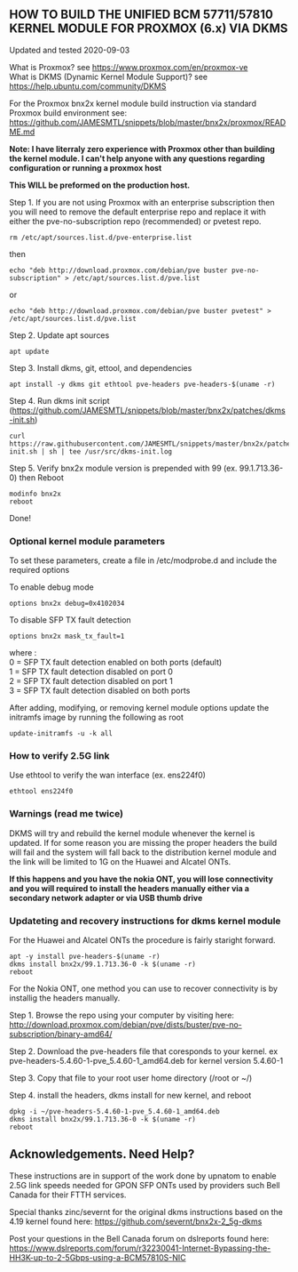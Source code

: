 ## HOW TO BUILD THE UNIFIED BCM 57711/57810 KERNEL MODULE FOR PROXMOX (6.x) VIA DKMS
Updated and tested 2020-09-03

What is Proxmox? see https://www.proxmox.com/en/proxmox-ve \
What is DKMS (Dynamic Kernel Module Support)? see https://help.ubuntu.com/community/DKMS 

For the Proxmox bnx2x kernel module build instruction via standard Proxmox build environment see: https://github.com/JAMESMTL/snippets/blob/master/bnx2x/proxmox/README.md

<b>Note: I have literraly zero experience with Proxmox other than building the kernel module. I can't help anyone with any questions regarding configuration or running a proxmox host</b>

<b>This WILL be preformed on the production host.</b>

Step 1. If you are not using Proxmox with an enterprise subscription then you will need to remove the default enterprise repo and replace it with either the pve-no-subscription repo (recommended) or pvetest repo.

    rm /etc/apt/sources.list.d/pve-enterprise.list
    
then

    echo "deb http://download.proxmox.com/debian/pve buster pve-no-subscription" > /etc/apt/sources.list.d/pve.list

or

    echo "deb http://download.proxmox.com/debian/pve buster pvetest" > /etc/apt/sources.list.d/pve.list

Step 2. Update apt sources

    apt update

Step 3. Install dkms, git, ettool, and dependencies

    apt install -y dkms git ethtool pve-headers pve-headers-$(uname -r)

Step 4. Run dkms init script (https://github.com/JAMESMTL/snippets/blob/master/bnx2x/patches/dkms-init.sh)

    curl https://raw.githubusercontent.com/JAMESMTL/snippets/master/bnx2x/patches/dkms-init.sh | sh | tee /usr/src/dkms-init.log

Step 5. Verify bnx2x module version is prepended with 99 (ex. 99.1.713.36-0) then Reboot 

	modinfo bnx2x
    reboot

Done!

### Optional kernel module parameters

To set these parameters, create a file in /etc/modprobe.d and include the required options

To enable debug mode

    options bnx2x debug=0x4102034

To disable SFP TX fault detection

    options bnx2x mask_tx_fault=1

where :\
0 = SFP TX fault detection enabled on both ports (default)\
1 = SFP TX fault detection disabled on port 0\
2 = SFP TX fault detection disabled on port 1\
3 = SFP TX fault detection disabled on both ports

After adding, modifying, or removing kernel module options update the initramfs image by running the following as root

    update-initramfs -u -k all

### How to verify 2.5G link

Use ethtool to verify the wan interface (ex. ens224f0)

    ethtool ens224f0

### Warnings (read me twice)

DKMS will try and rebuild the kernel module whenever the kernel is updated. If for some reason you are missing the proper headers the build will fail and the system will fall back to the distribution kernel module and the link will be limited to 1G on the Huawei and Alcatel ONTs.

<b>If this happens and you have the nokia ONT, you will lose connectivity and you will required to install the headers manually either via a secondary network adapter or via USB thumb drive</b>

### Updateting and recovery instructions for dkms kernel module

For the Huawei and Alcatel ONTs the procedure is fairly staright forward.

    apt -y install pve-headers-$(uname -r)
    dkms install bnx2x/99.1.713.36-0 -k $(uname -r)
    reboot

For the Nokia ONT, one method you can use to recover connectivity is by installig the headers manually.

Step 1. Browse the repo using your computer by visiting here:\
http://download.proxmox.com/debian/pve/dists/buster/pve-no-subscription/binary-amd64/

Step 2. Download the pve-headers file that coresponds to your kernel. ex pve-headers-5.4.60-1-pve_5.4.60-1_amd64.deb for kernel version 5.4.60-1

Step 3. Copy that file to your root user home directory (/root or ~/)

Step 4. install the headers, dkms install for new kernel, and reboot

    dpkg -i ~/pve-headers-5.4.60-1-pve_5.4.60-1_amd64.deb
    dkms install bnx2x/99.1.713.36-0 -k $(uname -r)
    reboot

## Acknowledgements. Need Help?

These instructions are in support of the work done by upnatom to enable 2.5G link speeds needed for GPON SFP ONTs used by providers such Bell Canada for their FTTH services.

Special thanks zinc/severnt for the original dkms instructions based on the 4.19 kernel found here: https://github.com/severnt/bnx2x-2_5g-dkms 

Post your questions in the Bell Canada forum on dslreports found here: \
https://www.dslreports.com/forum/r32230041-Internet-Bypassing-the-HH3K-up-to-2-5Gbps-using-a-BCM57810S-NIC
